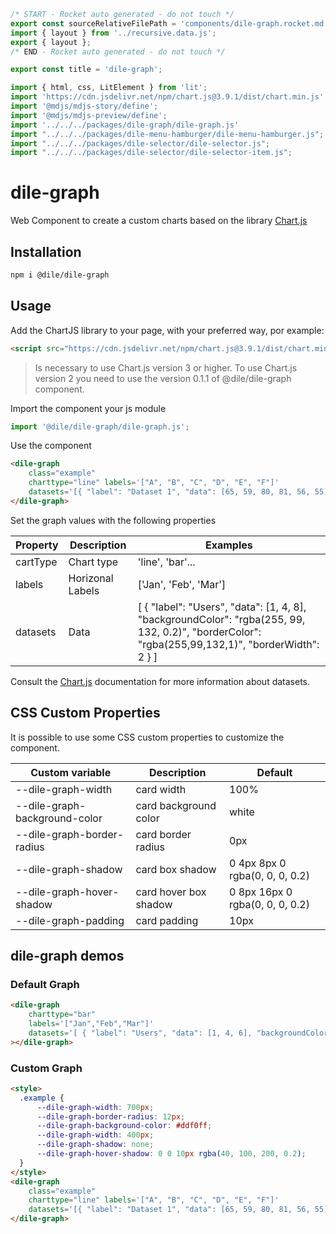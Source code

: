 ```js server
/* START - Rocket auto generated - do not touch */
export const sourceRelativeFilePath = 'components/dile-graph.rocket.md';
import { layout } from '../recursive.data.js';
export { layout };
/* END - Rocket auto generated - do not touch */

export const title = 'dile-graph';
```

```js script
import { html, css, LitElement } from 'lit'; 
import 'https://cdn.jsdelivr.net/npm/chart.js@3.9.1/dist/chart.min.js';
import '@mdjs/mdjs-story/define';
import '@mdjs/mdjs-preview/define';
import '../../../packages/dile-graph/dile-graph.js'
import "../../../packages/dile-menu-hamburger/dile-menu-hamburger.js";
import "../../../packages/dile-selector/dile-selector.js";
import "../../../packages/dile-selector/dile-selector-item.js";
```

# dile-graph

Web Component to create a custom charts based on the library [Chart.js](https://www.chartjs.org/)

## Installation

```bash
npm i @dile/dile-graph
```

## Usage

Add the ChartJS library to your page, with your preferred way, por example:

```html
<script src="https://cdn.jsdelivr.net/npm/chart.js@3.9.1/dist/chart.min.js"></script>
```
> Is necessary to use Chart.js version 3 or higher. To use Chart.js version 2 you need to use the version 0.1.1 of @dile/dile-graph component.

Import the component your js module

```javascript
import '@dile/dile-graph/dile-graph.js';
````
Use the component

```html
<dile-graph 
    class="example"
    charttype="line" labels='["A", "B", "C", "D", "E", "F"]'
    datasets='[{ "label": "Dataset 1", "data": [65, 59, 80, 81, 56, 55], "borderColor": "rgb(255, 99, 132)", "backgroundColor": "rgb(177, 199, 232)"},{ "label": "Dataset 2", "data": [28, 48, 40, 19, 86, 27], "borderColor": "rgb(33, 150, 232)", "backgroundColor": "rgb(55, 199, 200)"}]'>
</dile-graph>
```

Set the graph values ​​with the following properties

| Property          | Description          | Examples                                               |
| ----------------- | -------------------- | ------------------------------------------------------ |
| cartType          | Chart type           | 'line', 'bar'...                                       |
| labels            | Horizonal Labels     | ['Jan', 'Feb', 'Mar']                               |
| datasets          | Data                 | [ { "label": "Users", "data": [1, 4, 8], "backgroundColor": "rgba(255, 99, 132, 0.2)", "borderColor": "rgba(255,99,132,1)", "borderWidth": 2 } ] |

Consult the [Chart.js](https://www.chartjs.org/) documentation for more information about datasets.

## CSS Custom Properties

It is possible to use some CSS custom properties to customize the component.

| Custom variable                   | Description           | Default |
| --------------------------------- | --------------------- | ------- |
| --dile-graph-width                | card width            | 100%    |
| --dile-graph-background-color     | card background color | white   |
| --dile-graph-border-radius        | card border radius    | 0px     |
| --dile-graph-shadow               | card box shadow       | 0 4px 8px 0 rgba(0, 0, 0, 0.2)   |
| --dile-graph-hover-shadow         | card hover box shadow | 0 8px 16px 0 rgba(0, 0, 0, 0.2) |
| --dile-graph-padding              | card padding          | 10px     |

## dile-graph demos

### Default Graph

```html preview-story
<dile-graph 
    charttype="bar" 
    labels='["Jan","Feb","Mar"]'
    datasets='[ { "label": "Users", "data": [1, 4, 6], "backgroundColor": "rgba(255, 99, 132, 0.2)", "borderColor": "rgba(255,99,132,1)", "borderWidth": 2 } ]'
></dile-graph>
```

### Custom Graph

```html preview-story
<style>
  .example {
      --dile-graph-width: 700px;
      --dile-graph-border-radius: 12px;
      --dile-graph-background-color: #ddf0ff;
      --dile-graph-width: 400px;
      --dile-graph-shadow: none;
      --dile-graph-hover-shadow: 0 0 10px rgba(40, 100, 200, 0.2);
  }
</style>
<dile-graph 
    class="example"
    charttype="line" labels='["A", "B", "C", "D", "E", "F"]'
    datasets='[{ "label": "Dataset 1", "data": [65, 59, 80, 81, 56, 55], "borderColor": "rgb(255, 99, 132)", "backgroundColor": "rgb(177, 199, 232)"},{ "label": "Dataset 2", "data": [28, 48, 40, 19, 86, 27], "borderColor": "rgb(33, 150, 232)", "backgroundColor": "rgb(55, 199, 200)"}]'>
</dile-graph>
```